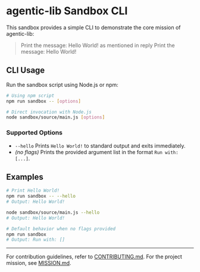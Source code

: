 # agentic-lib Sandbox CLI

This sandbox provides a simple CLI to demonstrate the core mission of agentic-lib:

> Print the message: Hello World! as mentioned in reply Print the message: Hello World!

## CLI Usage

Run the sandbox script using Node.js or npm:

```bash
# Using npm script
npm run sandbox -- [options]

# Direct invocation with Node.js
node sandbox/source/main.js [options]
```

### Supported Options

- `--hello`
  Prints `Hello World!` to standard output and exits immediately.
- *(no flags)*
  Prints the provided argument list in the format `Run with: [...]`.

## Examples

```bash
# Print Hello World!
npm run sandbox -- --hello
# Output: Hello World!

node sandbox/source/main.js --hello
# Output: Hello World!

# Default behavior when no flags provided
npm run sandbox
# Output: Run with: []
```

---

For contribution guidelines, refer to [CONTRIBUTING.md](../CONTRIBUTING.md).
For the project mission, see [MISSION.md](./MISSION.md).
